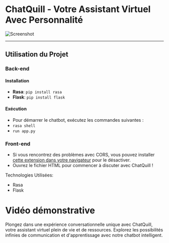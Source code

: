 # ChatQuill - Votre Assistant Virtuel Avec Personnalité
![Screenshot](https://github.com/NawalMalki/TP4/assets/114352448/03d2984f-35ca-4d9a-9afd-71c08aaf0b81)

---

## Utilisation du Projet
### Back-end
#### Installation
- **Rasa**: `pip install rasa`
- **Flask**: `pip install flask`

#### Exécution
- Pour démarrer le chatbot, exécutez les commandes suivantes :
- `rasa shell`
- `run app.py`


### Front-end
- Si vous rencontrez des problèmes avec CORS, vous pouvez installer [cette extension dans votre navigateur](https://chromewebstore.google.com/detail/moesif-origin-cors-change/digfbfaphojjndkpccljibejjbppifbc?pli=1) pour le désactiver.
- Ouvrez le fichier HTML pour commencer à discuter avec ChatQuill !

Technologies Utilisées:
- Rasa
- Flask

# Vidéo démonstrative


Plongez dans une expérience conversationnelle unique avec ChatQuill, votre assistant virtuel plein de vie et de ressources. Explorez les possibilités infinies de communication et d'apprentissage avec notre chatbot intelligent.
